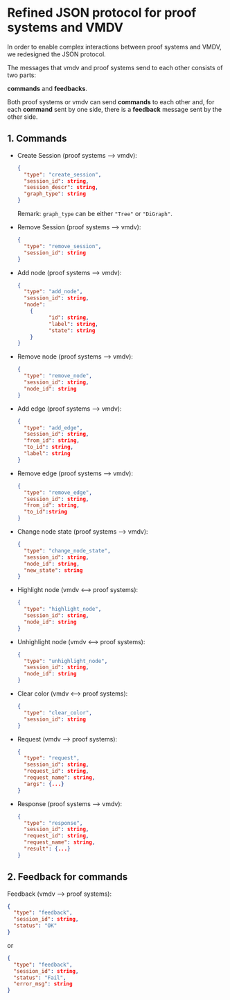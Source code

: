 # Refined JSON protocol for proof systems and VMDV

In order to enable complex interactions between proof systems and VMDV, we redesigned the JSON protocol.

The messages that vmdv and proof systems send to each other consists of two parts:

​**commands** and **feedbacks**.

Both proof systems or vmdv can send **commands** to each other and, for each **command** sent by one side, there is a **feedback** message sent by the other side. 


## 1. Commands

* Create Session (proof systems —> vmdv):

  ```json
  {
    "type": "create_session",
    "session_id": string,
    "session_descr": string,
    "graph_type": string
  }
  ```

  Remark: `graph_type` can be either `"Tree"` or `"DiGraph"`.

* Remove Session (proof systems —> vmdv):

  ```json
  {
    "type": "remove_session",
    "session_id": string
  }
  ```


* Add node (proof systems —> vmdv):

  ```json
  {
    "type": "add_node",
    "session_id": string,
    "node":
      {
        	"id": string,
        	"label": string,
        	"state": string
      }
  }
  ```

* Remove node (proof systems --> vmdv):

  ```json
  {
    "type": "remove_node",
    "session_id": string,
    "node_id": string
  }
  ```

* Add edge (proof systems —> vmdv):

  ```json
  {
    "type": "add_edge",
    "session_id": string,
    "from_id": string,
    "to_id": string,
    "label": string
  }
  ```

* Remove edge (proof systems --> vmdv):

  ```json
  {
    "type": "remove_edge",
    "session_id": string,
    "from_id": string,
    "to_id":string
  }
  ```

* Change node state (proof systems —> vmdv):

  ```json
  {
    "type": "change_node_state",
    "session_id": string,
    "node_id": string,
    "new_state": string
  }
  ```

* Highlight node (vmdv <—> proof systems):

  ```json
  {
    "type": "highlight_node",
    "session_id": string,
    "node_id": string
  }
  ```

* Unhighlight node (vmdv <--> proof systems):

  ```json
  {
    "type": "unhighlight_node",
    "session_id": string,
    "node_id": string
  }
  ```

* Clear color (vmdv <--> proof systems):

  ```json
  {
    "type": "clear_color",
    "session_id": string
  }
  ```

* Request (vmdv --> proof systems):

  ```json
  {
    "type": "request",
    "session_id": string,
    "request_id": string,
    "request_name": string,
    "args": {...}
  }
  ```

* Response (proof systems --> vmdv):

  ```json
  {
    "type": "response",
    "session_id": string,
    "request_id": string,
    "request_name": string,
    "result": {...}
  }
  ```

## 2. Feedback for commands

Feedback (vmdv —> proof systems):

```json
{
  "type": "feedback",
  "session_id": string,
  "status": "OK"
}
```

or

```json
{
  "type": "feedback",
  "session_id": string,
  "status": "Fail",
  "error_msg": string
}
```